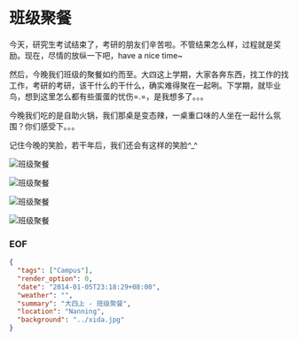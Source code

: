 班级聚餐
========

今天，研究生考试结束了，考研的朋友们辛苦啦。不管结果怎么样，过程就是奖励。现在，尽情的放纵一下吧，have a nice time~

然后，今晚我们班级的聚餐如约而至。大四这上学期，大家各奔东西，找工作的找工作，考研的考研，该干什么的干什么，确实难得聚在一起咧。下学期，就毕业鸟，想到这里怎么都有些蛋蛋的忧伤=.=，是我想多了。。。

今晚我们吃的是自助火锅，我们那桌是变态辣，一桌重口味的人坐在一起什么氛围？你们感受下。。。

记住今晚的笑脸，若干年后，我们还会有这样的笑脸^_^

![班级聚餐](http://farm8.staticflickr.com/7408/11777122836_b1195900d4_o.jpg)

![班级聚餐](http://farm6.staticflickr.com/5478/11776770354_8bf80a3a77_o.jpg)

![班级聚餐](http://farm4.staticflickr.com/3773/11776351475_4d7849434f_o.jpg)

![班级聚餐](http://farm6.staticflickr.com/5533/11776795053_4f1c9fff61_o.jpg)


### EOF
```json
{
  "tags": ["Campus"],
  "render_option": 0,
  "date": "2014-01-05T23:18:29+08:00",
  "weather": "",
  "summary": "大四上 - 班级聚餐",
  "location": "Nanning",
  "background": "../xida.jpg"
}
```
